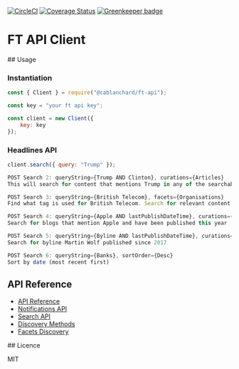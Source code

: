 [![CircleCI](https://circleci.com/gh/cblanc/ft-api.svg?style=svg)](https://circleci.com/gh/cblanc/ft-api) [![Coverage Status](https://coveralls.io/repos/github/cblanc/ft-api/badge.svg?branch=master)](https://coveralls.io/github/cblanc/ft-api?branch=master) [![Greenkeeper badge](https://badges.greenkeeper.io/cblanc/ft-api.svg)](https://greenkeeper.io/)

# FT API Client

## Usage

### Instantiation

```javascript
const { Client } = require("@cablanchard/ft-api");

const key = "your ft api key";

const client = new Client({
	key: key
});
```

### Headlines API

```javascript
client.search({ query: "Trump" });
```

```javascript
POST Search 2: queryString={Trump AND Clinton}, curations={Articles}
This will search for content that mentions Trump in any of the searchable fields, but where the headline (title) contains Clinton

POST Search 3: queryString={British Telecom}, facets={Organisations}
Find what tag is used for British Telecom. Search for relevant content and ask the search to show details found in the results

POST Search 4: queryString={Apple AND lastPublishDateTime}, curations={Blogs}
Search for blogs that mention Apple and have been published this year

POST Search 5: queryString={Byline AND lastPublishDateTime}, curations={Artcles}
Search for byline Martin Wolf published since 2017

POST Search 6: queryString={Banks}, sortOrder={Desc}
Sort by date (most recent first)
```

## API Reference

- [API Reference](https://developer.ft.com/portal/docs-api-reference)
- [Notifications API](https://developer.ft.com/portal/docs-api-v2-reference-notifications)
- [Search API](https://developer.ft.com/portal/docs-api-v1-reference-search-search-api-tutorial)
- [Discovery Methods](https://developer.ft.com/portal/docs-api-v1-reference-search-discovery-methods)
- [Facets Discovery](https://developer.ft.com/portal/docs-api-v1-reference-search-discovery-methods-facets)

## Licence

MIT
